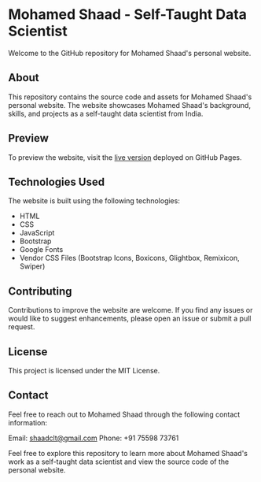 # Mohamed Shaad - Self-Taught Data Scientist

Welcome to the GitHub repository for Mohamed Shaad's personal website.

## About

This repository contains the source code and assets for Mohamed Shaad's personal website. The website showcases Mohamed Shaad's background, skills, and projects as a self-taught data scientist from India.

## Preview

To preview the website, visit the [live version](https://imshaad.in/) deployed on GitHub Pages.

## Technologies Used

The website is built using the following technologies:

- HTML
- CSS
- JavaScript
- Bootstrap
- Google Fonts
- Vendor CSS Files (Bootstrap Icons, Boxicons, Glightbox, Remixicon, Swiper)

## Contributing
Contributions to improve the website are welcome. If you find any issues or would like to suggest enhancements, please open an issue or submit a pull request.

## License
This project is licensed under the MIT License.

## Contact
Feel free to reach out to Mohamed Shaad through the following contact information:

Email: shaadclt@gmail.com
Phone: +91 75598 73761

Feel free to explore this repository to learn more about Mohamed Shaad's work as a self-taught data scientist and view the source code of the personal website.

